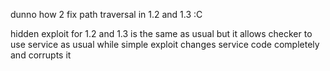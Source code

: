 dunno how 2 fix path traversal in 1.2 and 1.3 :C

hidden exploit for 1.2 and 1.3 is the same as usual but it allows checker to use service as usual while simple exploit changes service code completely and corrupts it
